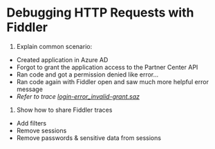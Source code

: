 # Debugging HTTP Requests with Fiddler

1. Explain common scenario:
  - Created application in Azure AD
  - Forgot to grant the application access to the Partner Center API
  - Ran code and got a permission denied like error...
  - Ran code again with Fiddler open and saw much more helpful error message
  - *Refer to trace [login-error_invalid-grant.saz](login-error_invalid-grant.saz)*
1. Show how to share Fiddler traces
  - Add filters
  - Remove sessions
  - Remove passwords & sensitive data from sessions